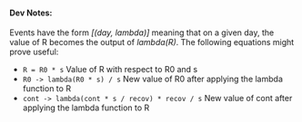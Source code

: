 #### Dev Notes:
  Events have the form *[(day, lambda)]* meaning that on a given day, the
  value of R becomes the output of *lambda(R)*. The following equations
  might prove useful:
  
  * `R = R0 * s` Value of R with respect to R0 and s
  * `R0 -> lambda(R0 * s) / s` New value of R0 after applying the
    lambda function to R
  * `cont -> lambda(cont * s / recov) * recov / s` New value of cont after
  applying the lambda function to R